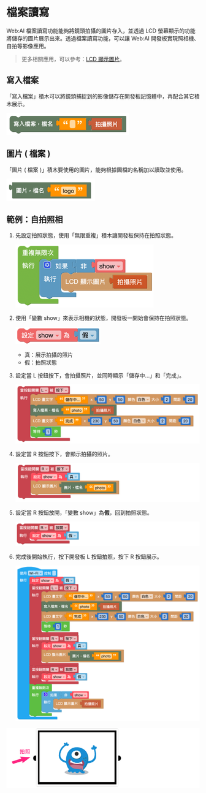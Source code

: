 # 檔案讀寫

Web:AI 檔案讀寫功能能夠將鏡頭拍攝的圖片存入，並透過 LCD 螢幕顯示的功能將儲存的圖片展示出來。透過檔案讀寫功能，可以讓 Web:AI 開發板實現照相機、自拍等影像應用。

> 更多相關應用，可以參考：[LCD 顯示圖片](https://md.kingkit.codes/s/3KhHmkwBd#LCD-%E9%A1%AF%E7%A4%BA%E5%9C%96%E7%89%87)。

## 寫入檔案

「寫入檔案」積木可以將鏡頭捕捉到的影像儲存在開發板記憶體中，再配合其它積木展示。

![](../../assets/images/upload_0467957e1aab1208df0cc8fb9732b98a.png)

## 圖片 ( 檔案 )

「圖片 ( 檔案 )」積木要使用的圖片，能夠根據圖檔的名稱加以讀取並使用。

![](../../assets/images/upload_9844d06a3efc96392cd124fc7b783432.png)

## 範例：自拍照相

1. 先設定拍照狀態，使用「無限重複」積木讓開發板保持在拍照狀態。

    ![](../../assets/images/upload_71ff8223a0f878a61c8e80c7fb05d899.png)

2. 使用「變數 show」來表示相機的狀態，開發板一開始會保持在拍照狀態。
 
   ![](../../assets/images/upload_5c5a38e6240f641e002335da3812879c.png)

    - 真：展示拍攝的照片
    - 假：拍照狀態

3. 設定當 L 按鈕按下，會拍攝照片，並同時顯示「儲存中...」和「完成」。

   ![](../../assets/images/upload_1f2b11380cf2372c9ca3672bd50efa3f.png)

4. 設定當 R 按鈕按下，會顯示拍攝的照片。

    ![](../../assets/images/upload_d7494a77b30b1496ed4d98822662f13e.png)

5. 設定當 R 按鈕放開，「變數 show」為**假**，回到拍照狀態。

    ![](../../assets/images/upload_90628981c80e3f7c9dde48fdf506bfe6.png)

6. 完成後開始執行，按下開發板 L 按鈕拍照，按下 R 按鈕展示。

    ![](../../assets/images/upload_4926d849dc1ccd16171bfbe981df306f.png)

![](../../assets/images/upload_137463eb3594996be60e6b4514feba5e.gif)
